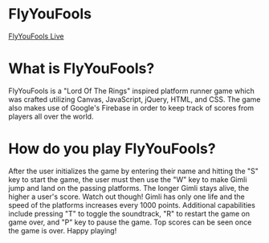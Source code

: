 # FlyYouFools

[FlyYouFools Live](http://johnbaek.life/FlyYouFools)

# What is FlyYouFools?
FlyYouFools is a "Lord Of The Rings" inspired platform runner game which was crafted utilizing Canvas, JavaScript, jQuery, HTML, and CSS.
The game also makes use of Google's Firebase in order to keep track of scores from players all over the world.

# How do you play FlyYouFools?

After the user initializes the game by entering their name and hitting the "S" key to start the game, the user must then use the "W" key to make Gimli jump and land on the passing platforms. The longer Gimli stays alive, the higher a user's score. Watch out though! Gimli has only one life and the speed of the platforms increases every 1000 points.
Additional capabilities include pressing "T" to toggle the soundtrack, "R" to restart the game on game over, and "P" key to pause the game.
Top scores can be seen once the game is over. Happy playing!
